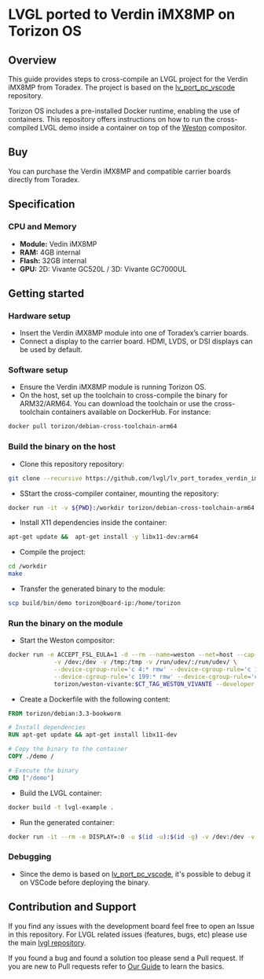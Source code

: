 # LVGL ported to Verdin iMX8MP on Torizon OS

## Overview

This guide provides steps to cross-compile an LVGL project for the Verdin iMX8MP from Toradex. The project is based on the [lv_port_pc_vscode](https://github.com/lvgl/lv_port_pc_vscode/tree/release/v8) repository.

Torizon OS includes a pre-installed Docker runtime, enabling the use of containers. This repository offers instructions on how to run the cross-compiled LVGL demo inside a container on top of the [Weston](https://wiki.archlinux.org/title/Weston) compositor.

## Buy

You can purchase the Verdin iMX8MP and compatible carrier boards directly from Toradex.

## Specification

### CPU and Memory
- **Module:** Vedin iMX8MP
- **RAM:** 4GB internal
- **Flash:** 32GB internal
- **GPU:** 2D: Vivante GC520L / 3D: Vivante GC7000UL

## Getting started

### Hardware setup
- Insert the Verdin iMX8MP module into one of Toradex’s carrier boards.
- Connect a display to the carrier board. HDMI, LVDS, or DSI displays can be used by default.

### Software setup
- Ensure the Verdin iMX8MP module is running Torizon OS.
- On the host, set up the toolchain to cross-compile the binary for ARM32/ARM64. You can download the toolchain or use the cross-toolchain containers available on DockerHub. For instance:
```bash
docker pull torizon/debian-cross-toolchain-arm64
```

### Build the binary on the host
- Clone this repository repository:
```bash
git clone --recursive https://github.com/lvgl/lv_port_toradex_verdin_imx8m_plus.git
```

- SStart the cross-compiler container, mounting the repository:
```bash
docker run -it -v ${PWD}:/workdir torizon/debian-cross-toolchain-arm64 /bin/bash
```

- Install X11 dependencies inside the container:
```bash
apt-get update &&  apt-get install -y libx11-dev:arm64
```

- Compile the project:
```bash
cd /workdir
make
```

- Transfer the generated binary to the module:
```bash
scp build/bin/demo torizon@board-ip:/home/torizon
```

### Run the binary on the module

- Start the Weston compositor:
```bash
docker run -e ACCEPT_FSL_EULA=1 -d --rm --name=weston --net=host --cap-add CAP_SYS_TTY_CONFIG \
             -v /dev:/dev -v /tmp:/tmp -v /run/udev/:/run/udev/ \
             --device-cgroup-rule='c 4:* rmw' --device-cgroup-rule='c 13:* rmw' \
             --device-cgroup-rule='c 199:* rmw' --device-cgroup-rule='c 226:* rmw' \
             torizon/weston-vivante:$CT_TAG_WESTON_VIVANTE --developer --tty=/dev/tty7
```

- Create a Dockerfile with the following content:
```Dockerfile
FROM torizon/debian:3.3-bookworm

# Install dependencies
RUN apt-get update && apt-get install libx11-dev

# Copy the binary to the container
COPY ./demo /

# Execute the binary
CMD ["/demo"]
```

- Build the LVGL container:
```bash
docker build -t lvgl-example .
```

- Run the generated container:
```bash
docker run -it --rm -e DISPLAY=:0 -u $(id -u):$(id -g) -v /dev:/dev -v /tmp:/tmp -v /run/udev/:/run/udev/ --device -cgroup-rule='c 4:* rmw' --device-cgroup-rule='c 13:* rmw' --device-cgroup-rule='c 199:* rmw' --device-cgroup-rule='c 226:* rmw' lvgl-example
```

### Debugging

- Since the demo is based on [lv_port_pc_vscode](), it's possible to debug it on VSCode before deploying the binary.

## Contribution and Support

If you find any issues with the development board feel free to open an Issue in this repository. For LVGL related issues (features, bugs, etc) please use the main [lvgl repository](https://github.com/lvgl/lvgl).

If you found a bug and found a solution too please send a Pull request. If you are new to Pull requests refer to [Our Guide](https://docs.lvgl.io/master/CONTRIBUTING.html#pull-request) to learn the basics.
